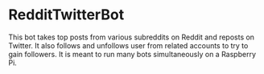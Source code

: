 # RedditTwitterBot
This bot takes top posts from various subreddits on Reddit and reposts on Twitter.
It also follows and unfollows user from related accounts to try to gain followers.
It is meant to run many bots simultaneously on a Raspberry Pi.
